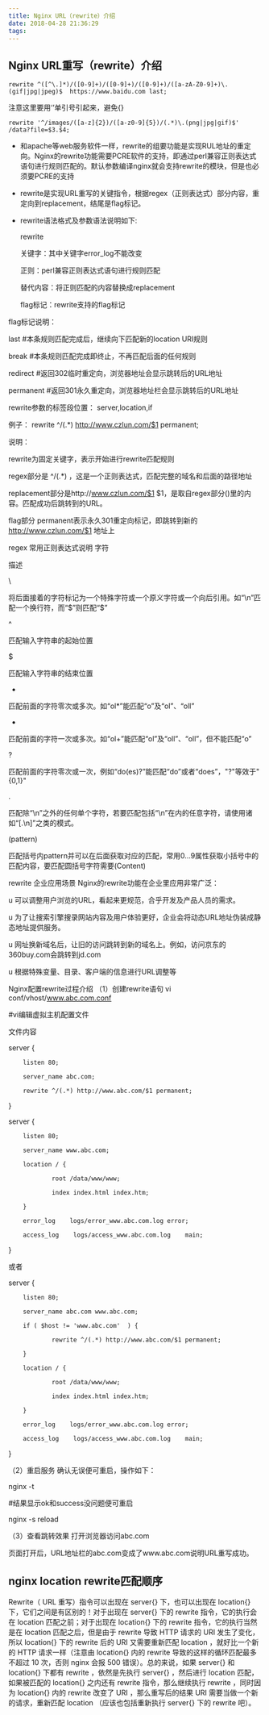 ```yaml
---
title: Nginx URL（rewrite）介绍
date: 2018-04-28 21:36:29
tags:
---
```

## Nginx URL重写（rewrite）介绍
```
rewrite ^([^\.]*)/([0-9]+)/([0-9]+)/([0-9]+)/([a-zA-Z0-9]+)\.(gif|jpg|jpeg)$  https://www.baidu.com last;
```
 注意这里要用‘’单引号引起来，避免{}
 ```
rewrite '^/images/([a-z]{2})/([a-z0-9]{5})/(.*)\.(png|jpg|gif)$' /data?file=$3.$4;
```

- 和apache等web服务软件一样，rewrite的组要功能是实现RUL地址的重定向。Nginx的rewrite功能需要PCRE软件的支持，即通过perl兼容正则表达式语句进行规则匹配的。默认参数编译nginx就会支持rewrite的模块，但是也必须要PCRE的支持
-  rewrite是实现URL重写的关键指令，根据regex（正则表达式）部分内容，重定向到replacement，结尾是flag标记。

- rewrite语法格式及参数语法说明如下:

    rewrite

    关键字：其中关键字error_log不能改变

    正则：perl兼容正则表达式语句进行规则匹配

    替代内容：将正则匹配的内容替换成replacement

    flag标记：rewrite支持的flag标记

 

flag标记说明：

last  #本条规则匹配完成后，继续向下匹配新的location URI规则

break  #本条规则匹配完成即终止，不再匹配后面的任何规则

redirect  #返回302临时重定向，浏览器地址会显示跳转后的URL地址

permanent  #返回301永久重定向，浏览器地址栏会显示跳转后的URL地址

rewrite参数的标签段位置：
server,location,if

例子：
rewrite ^/(.*) http://www.czlun.com/$1 permanent;

说明：                                        

rewrite为固定关键字，表示开始进行rewrite匹配规则

regex部分是 ^/(.*) ，这是一个正则表达式，匹配完整的域名和后面的路径地址

replacement部分是http://www.czlun.com/$1 $1，是取自regex部分()里的内容。匹配成功后跳转到的URL。

flag部分 permanent表示永久301重定向标记，即跳转到新的 http://www.czlun.com/$1 地址上

regex 常用正则表达式说明
字符

描述

\

将后面接着的字符标记为一个特殊字符或一个原义字符或一个向后引用。如“\n”匹配一个换行符，而“\$”则匹配“$”

^

匹配输入字符串的起始位置

$

匹配输入字符串的结束位置

*

匹配前面的字符零次或多次。如“ol*”能匹配“o”及“ol”、“oll”

+

匹配前面的字符一次或多次。如“ol+”能匹配“ol”及“oll”、“oll”，但不能匹配“o”

?

匹配前面的字符零次或一次，例如“do(es)?”能匹配“do”或者“does”，"?"等效于"{0,1}"

.

匹配除“\n”之外的任何单个字符，若要匹配包括“\n”在内的任意字符，请使用诸如“[.\n]”之类的模式。

(pattern)

匹配括号内pattern并可以在后面获取对应的匹配，常用$0...$9属性获取小括号中的匹配内容，要匹配圆括号字符需要\(Content\)

rewrite 企业应用场景
Nginx的rewrite功能在企业里应用非常广泛：

u 可以调整用户浏览的URL，看起来更规范，合乎开发及产品人员的需求。

u 为了让搜索引擎搜录网站内容及用户体验更好，企业会将动态URL地址伪装成静态地址提供服务。

u 网址换新域名后，让旧的访问跳转到新的域名上。例如，访问京东的360buy.com会跳转到jd.com

u 根据特殊变量、目录、客户端的信息进行URL调整等

Nginx配置rewrite过程介绍
（1）创建rewrite语句
vi conf/vhost/www.abc.com.conf

#vi编辑虚拟主机配置文件

文件内容

server {

        listen 80;

        server_name abc.com;

        rewrite ^/(.*) http://www.abc.com/$1 permanent;

}

 

 

server {

        listen 80;

        server_name www.abc.com;

        location / {

                root /data/www/www;

                index index.html index.htm;

        }

        error_log    logs/error_www.abc.com.log error;

        access_log    logs/access_www.abc.com.log    main;

}

或者

server {

        listen 80;

        server_name abc.com www.abc.com;

        if ( $host != 'www.abc.com'  ) {

                rewrite ^/(.*) http://www.abc.com/$1 permanent;

        }

        location / {

                root /data/www/www;

                index index.html index.htm;

        }

        error_log    logs/error_www.abc.com.log error;

        access_log    logs/access_www.abc.com.log    main;

}

（2）重启服务
确认无误便可重启，操作如下：

nginx -t

#结果显示ok和success没问题便可重启

nginx -s reload

（3）查看跳转效果
打开浏览器访问abc.com

页面打开后，URL地址栏的abc.com变成了www.abc.com说明URL重写成功。

 ## nginx location rewrite匹配顺序
 
 Rewrite（ URL 重写）指令可以出现在 server{} 下，也可以出现在 location{} 下，它们之间是有区别的！对于出现在 server{} 下的 rewrite 指令，它的执行会在 location 匹配之前；对于出现在 location{} 下的 rewrite 指令，它的执行当然是在 location 匹配之后，但是由于 rewrite 导致 HTTP 请求的 URI 发生了变化，所以 location{} 下的 rewrite 后的 URI 又需要重新匹配 location ，就好比一个新的 HTTP 请求一样（注意由 location{} 内的 rewrite 导致的这样的循环匹配最多不超过 10 次，否则 nginx 会报 500 错误）。总的来说，如果 server{} 和 location{} 下都有 rewrite ，依然是先执行 server{} ，然后进行 location 匹配，如果被匹配的 location{} 之内还有 rewrite 指令，那么继续执行 rewrite ，同时因为 location{} 内的 rewrite 改变了 URI ，那么重写后的结果 URI 需要当做一个新的请求，重新匹配 location （应该也包括重新执行 server{} 下的 rewrite 吧）。